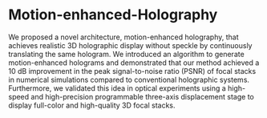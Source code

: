 # Motion-enhanced-Holography

We proposed a novel architecture, motion-enhanced holography, that achieves realistic 3D holographic display without speckle by continuously translating the same hologram. We introduced an algorithm to generate motion-enhanced holograms and demonstrated that our method achieved a 10 dB improvement in the peak signal-to-noise ratio (PSNR) of focal stacks in numerical simulations compared to conventional holographic systems. Furthermore, we validated this idea in optical experiments using a high-speed and high-precision programmable three-axis displacement stage to display full-color and high-quality 3D focal stacks.
